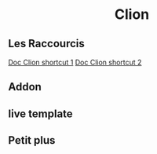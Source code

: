 <h1 align="center">Clion</h1>

## Les Raccourcis
    
[Doc Clion shortcut 1](https://keycombiner.com/collections/clion/)
[Doc Clion shortcut 2](https://www.jetbrains.com/help/clion/clion-features-in-different-languages.html) 

## Addon

## live template

## Petit plus
